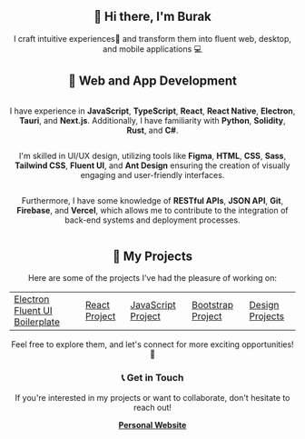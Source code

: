 <!-- Introduction -->
<div align="center">
  <h2>👋 Hi there, I'm Burak</h2>
  <p>I craft intuitive experiences🎨 and transform them into fluent web, desktop, and mobile applications 💻</p>
</div>

<!-- Skills and Technologies -->
<div align="center">
  <h2>🚀 Web and App Development</h2>
  
  <p style="display: inline-block; vertical-align: middle;">
    I have experience in
    <b>JavaScript</b>, 
    <b>TypeScript</b>, 
    <b>React</b>, 
    <b>React Native</b>, 
    <b>Electron</b>, 
    <b>Tauri</b>, and
    <b>Next.js</b>.
    Additionally, I have familiarity with
    <b>Python</b>, 
    <b>Solidity</b>,
    <b>Rust</b>, and
    <b>C#</b>.

  <p style="display: inline-block; vertical-align: middle;">
    I'm skilled in UI/UX design, utilizing tools like 
    <b>Figma</b>, 
    <b>HTML</b>, 
    <b>CSS</b>, 
    <b>Sass</b>, 
    <b>Tailwind CSS</b>, 
    <b>Fluent UI</b>, and
    <b>Ant Design</b>
    ensuring the creation of visually engaging and user-friendly interfaces.
  </p>
    
  <p style="display: inline-block; vertical-align: middle;">
    Furthermore, I have some knowledge of
    <b>RESTful APIs</b>,
    <b>JSON API</b>, 
    <b>Git</b>, 
    <b>Firebase</b>, and
    <b>Vercel</b>,
    which allows me to contribute to the integration of back-end systems and deployment processes.
  </p>
</div>

<!-- Projects Section -->
<div align="center">
  <h2>🚧 My Projects</h2>
  <p>Here are some of the projects I've had the pleasure of working on:</p>
  <table>
    <tr>
      <td><a href="https://github.com/burakunal28/electron-react-fluentui-boilerplate">Electron Fluent UI Boilerplate</a></td>
      <td><a href="https://github.com/burakunal28/lyc">React Project</a></td>
      <td><a href="https://github.com/burakunal28/colorful-notes">JavaScript Project</a></td>
      <td><a href="https://github.com/burakunal28/prusa-social">Bootstrap Project</a></td>
      <td><a href="https://www.figma.com/@burakunal">Design Projects</a></td>
    </tr>
  </table>
  <p>Feel free to explore them, and let's connect for more exciting opportunities! 🚀</p>
</div>

<!-- Contact Section -->
<div align="center">
  <h3>📞 Get in Touch</h3>
  <p>If you're interested in my projects or want to collaborate, don't hesitate to reach out!</p>
  <a href="https://linktr.ee/burakunal28"><strong>Personal Website</strong></a>
</div>
